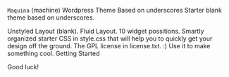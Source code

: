 `Maquina` (machine) Wordpress Theme Based on underscores
Starter blank theme based on underscores.

Unstyled Layout (blank).
Fluid Layout.
10 widget possitions.
Smartly organized starter CSS in style.css that will help you to quickly get your design off the ground.
The GPL license in license.txt. :) Use it to make something cool.
Getting Started

Good luck!